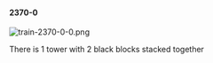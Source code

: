 #### 2370-0
![train-2370-0-0.png](https://github.com/lil-lab/nlvr/raw/master/nlvr/train/images/65/train-2370-0-0.png "train-2370-0-0.png")

There is 1 tower with 2 black blocks stacked together
